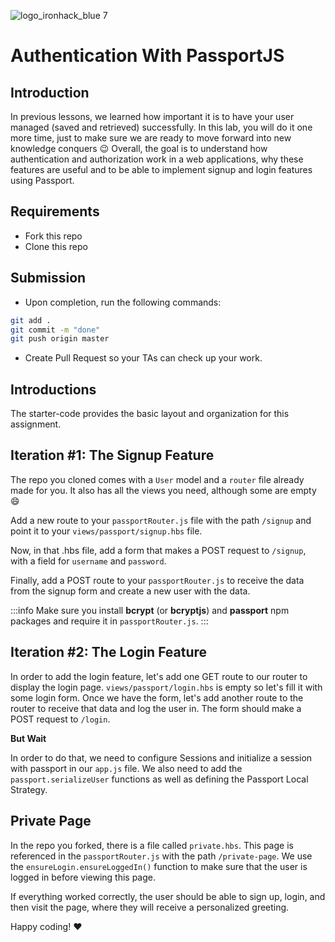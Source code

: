 ![logo_ironhack_blue 7](https://user-images.githubusercontent.com/23629340/40541063-a07a0a8a-601a-11e8-91b5-2f13e4e6b441.png)

# Authentication With PassportJS

## Introduction

In previous lessons, we learned how important it is to have your user managed (saved and retrieved) successfully. In this lab, you will do it one more time, just to make sure we are ready to move forward into new knowledge conquers :wink:
Overall, the goal is to understand how authentication and authorization work in a web applications, why these features are useful and to be able to implement signup and login features using Passport.

## Requirements

- Fork this repo
- Clone this repo

## Submission
- Upon completion, run the following commands:

```bash
git add .
git commit -m "done"
git push origin master
```
- Create Pull Request so your TAs can check up your work.

## Introductions

The starter-code provides the basic layout and organization for this assignment.

## Iteration #1: The Signup Feature

The repo you cloned comes with a `User` model and a `router` file already made for you. It also has all the views you need, although some are empty :smile:

Add a new route to your `passportRouter.js` file with the path `/signup` and point it to your `views/passport/signup.hbs` file.

Now, in that .hbs file, add a form that makes a POST request to `/signup`, with a field for `username` and `password`.

Finally, add a POST route to your `passportRouter.js` to receive the data from the signup form and create a new user with the data.

:::info
Make sure you install **bcrypt** (or **bcryptjs**) and **passport** npm packages and require it in `passportRouter.js`.
:::

## Iteration #2: The Login Feature

In order to add the login feature, let's add one GET route to our router to display the login page. `views/passport/login.hbs` is empty so let's fill it with some login form. Once we have the form, let's add another route to the router to receive that data and log the user in. The form should make a POST request to `/login`. 

**But Wait**

In order to do that, we need to configure Sessions and initialize a session with passport in our `app.js` file. We also need to add the `passport.serializeUser` functions as well as defining the Passport Local Strategy.

## Private Page

In the repo you forked, there is a file called `private.hbs`. This page is referenced in the `passportRouter.js` with the path `/private-page`. We use the `ensureLogin.ensureLoggedIn()` function to make sure that the user is logged in before viewing this page.

If everything worked correctly, the user should be able to sign up, login, and then visit the page, where they will receive a personalized greeting.

Happy coding! :heart:
